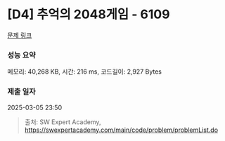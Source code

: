 # [D4] 추억의 2048게임 - 6109 

[문제 링크](https://swexpertacademy.com/main/code/problem/problemDetail.do?contestProbId=AWbrg9uabZsDFAWQ) 

### 성능 요약

메모리: 40,268 KB, 시간: 216 ms, 코드길이: 2,927 Bytes

### 제출 일자

2025-03-05 23:50



> 출처: SW Expert Academy, https://swexpertacademy.com/main/code/problem/problemList.do